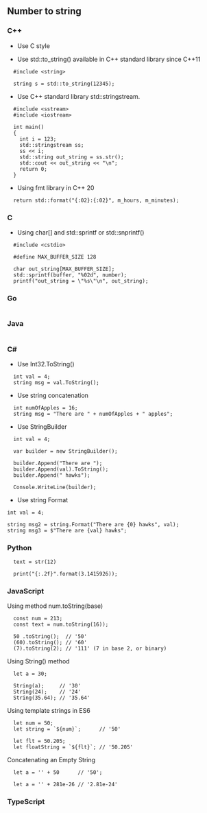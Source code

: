 ## Number to string
### C++
- Use C style

- Use std::to_string() available in C++ standard library since C++11
```
  #include <string>

  string s = std::to_string(12345);
```

- Use C++ standard library std::stringstream.
```
  #include <sstream>
  #include <iostream>

  int main()
  {
    int i = 123;
    std::stringstream ss;
    ss << i;
    std::string out_string = ss.str();
    std::cout << out_string << "\n";
    return 0;
  }
```

- Using fmt library in C++ 20
```
  return std::format("{:02}:{:02}", m_hours, m_minutes);
```
### C
- Using char[] and std::sprintf or std::snprintf()
```
  #include <cstdio>

  #define MAX_BUFFER_SIZE 128

  char out_string[MAX_BUFFER_SIZE];
  std::sprintf(buffer, "%02d", number);
  printf("out_string = \"%s\"\n", out_string);
```
### Go
```
```
### Java
```

```


### C#
- Use Int32.ToString()
```  
  int val = 4;
  string msg = val.ToString();
```

- Use string concatenation
```
  int numOfApples = 16;
  string msg = "There are " + numOfApples + " apples";
```

- Use StringBuilder
```
  int val = 4;
  
  var builder = new StringBuilder();

  builder.Append("There are ");
  builder.Append(val).ToString();
  builder.Append(" hawks");

  Console.WriteLine(builder);
```

- Use string Format
```
int val = 4;

string msg2 = string.Format("There are {0} hawks", val);
string msg3 = $"There are {val} hawks";
```

### Python
```
  text = str(12)
```
```
  print("{:.2f}".format(3.1415926));
```

### JavaScript
Using method num.toString(base)
```
  const num = 213; 
  const text = num.toString(16));

  50 .toString();  // '50'  
  (60).toString(); // '60'
  (7).toString(2); // '111' (7 in base 2, or binary)
```
Using String() method
```
  let a = 30;

  String(a);     // '30'
  String(24);    // '24'
  String(35.64); // '35.64'
```
Using template strings in ES6
```
  let num = 50;
  let string = `${num}`;      // '50'

  let flt = 50.205;
  let floatString = `${flt}`; // '50.205'
```
Concatenating an Empty String
```
  let a = '' + 50      // '50';

  let a = '' + 281e-26 // '2.81e-24'
```
### TypeScript
```
```

